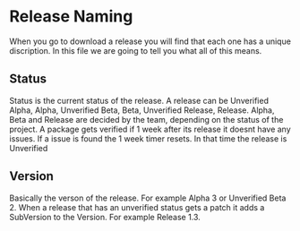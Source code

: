 # Release Naming

When you go to download a release you will find that each one has a unique discription. In this file we are going to tell you what all of this means.

## Status

Status is the current status of the release. A release can be Unverified Alpha, Alpha, Unverified Beta, Beta, Unverified Release, Release. Alpha, Beta and Release are decided by the team, depending on the status of the project. A package gets verified if 1 week after its release it doesnt have any issues. If a issue is found the 1 week timer resets. In that time the release is Unverified

## Version

Basically the verson of the release. For example Alpha 3 or Unverified Beta 2. When a release that has an unverified status gets a patch it adds a SubVersion to the Version. For example Release 1.3.